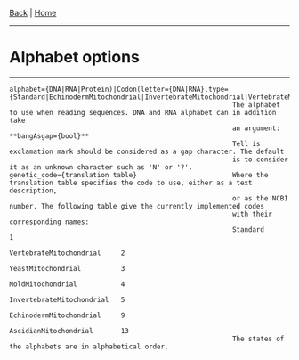 [Back](./Index.md) | [Home](../Home.md)

---
#  Alphabet options
---


    alphabet={DNA|RNA|Protein)|Codon(letter={DNA|RNA},type={Standard|EchinodermMitochondrial|InvertebrateMitochondrial|VertebrateMitochondrial})}
                                                            The alphabet to use when reading sequences. DNA and RNA alphabet can in addition take
                                                            an argument: **bangAsgap={bool}**
                                                            Tell is exclamation mark should be considered as a gap character. The default
                                                            is to consider it as an unknown character such as 'N' or '?'.
    genetic_code={translation table}                        Where the translation table specifies the code to use, either as a text description,
                                                            or as the NCBI number. The following table give the currently implemented codes
                                                            with their corresponding names:
                                                            Standard                    1
                                                            VertebrateMitochondrial     2
                                                            YeastMitochondrial          3
                                                            MoldMitochondrial           4
                                                            InvertebrateMitochondrial   5
                                                            EchinodermMitochondrial     9
                                                            AscidianMitochondrial       13
                                                            The states of the alphabets are in alphabetical order.
